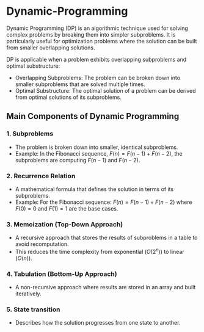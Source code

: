 # Dynamic-Programming

Dynamic Programming (DP) is an algorithmic technique used for solving complex problems by breaking them into simpler subproblems. 
It is particularly useful for optimization problems where the solution can be built from smaller overlapping solutions.

DP is applicable when a problem exhibits overlapping subproblems and optimal substructure:

* Overlapping Subproblems: The problem can be broken down into smaller subproblems that are solved multiple times.
* Optimal Substructure: The optimal solution of a problem can be derived from optimal solutions of its subproblems.

## Main Components of Dynamic Programming

### 1. Subproblems
* The problem is broken down into smaller, identical subproblems.
* Example: In the Fibonacci sequence, $F(n) = F(n-1) + F(n-2)$, the subproblems are computing $F(n-1)$ and $F(n-2)$.

### 2. Recurrence Relation
* A mathematical formula that defines the solution in terms of its subproblems.
* Example: For the Fibonacci sequence: 
$F(n)=F(n−1)+F(n−2)$
where $F(0)=0$ and $F(1)=1$ are the base cases.

### 3. Memoization (Top-Down Approach)
* A recursive approach that stores the results of subproblems in a table to avoid recomputation.
* This reduces the time complexity from exponential ($O(2^n)$) to linear ($O(n)$).

### 4. Tabulation (Bottom-Up Approach)
* A non-recursive approach where results are stored in an array and built iteratively.

### 5. State transition
* Describes how the solution progresses from one state to another.